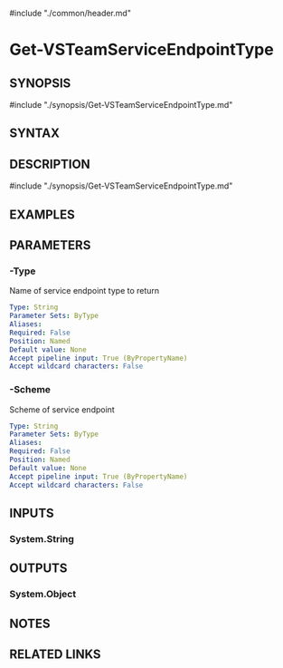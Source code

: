 #include "./common/header.md"

# Get-VSTeamServiceEndpointType

## SYNOPSIS
#include "./synopsis/Get-VSTeamServiceEndpointType.md"

## SYNTAX

## DESCRIPTION
#include "./synopsis/Get-VSTeamServiceEndpointType.md"

## EXAMPLES

## PARAMETERS

### -Type
Name of service endpoint type to return 

```yaml
Type: String
Parameter Sets: ByType
Aliases:
Required: False
Position: Named
Default value: None
Accept pipeline input: True (ByPropertyName)
Accept wildcard characters: False
```

### -Scheme
Scheme of service endpoint

```yaml
Type: String
Parameter Sets: ByType
Aliases:
Required: False
Position: Named
Default value: None
Accept pipeline input: True (ByPropertyName)
Accept wildcard characters: False
```

## INPUTS

### System.String

## OUTPUTS

### System.Object

## NOTES

## RELATED LINKS